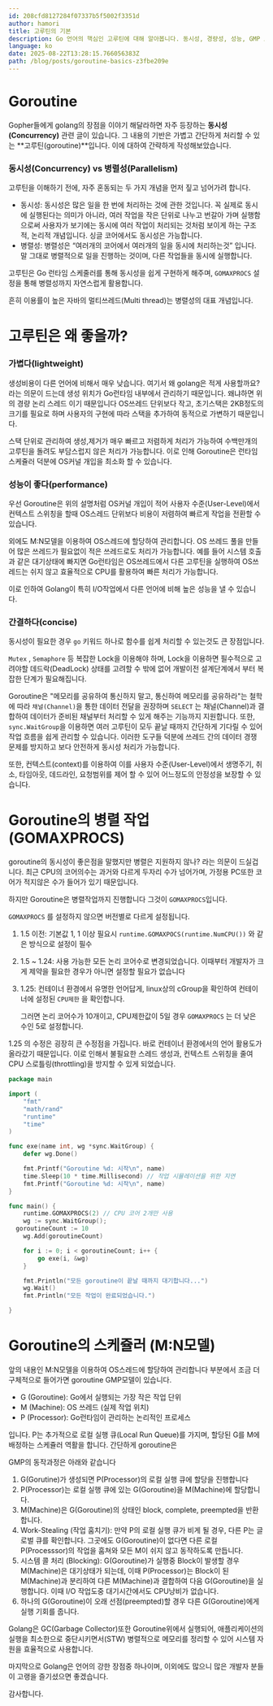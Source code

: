 ```yaml
---
id: 208cfd8127284f07337b5f5002f3351d
author: hamori
title: 고루틴의 기본
description: Go 언어의 핵심인 고루틴에 대해 알아봅니다. 동시성, 경량성, 성능, GMP 모델 등 고루틴의 장점과 동작 원리를 상세히 설명합니다.
language: ko
date: 2025-08-22T13:28:15.766056383Z
path: /blog/posts/goroutine-basics-z3fbe209e
---
```


# Goroutine

Gopher들에게 golang의 장점을 이야기 해달라하면 자주 등장하는 **동시성(Concurrency)** 관련 글이 있습니다. 그 내용의 기반은 가볍고 간단하게 처리할 수 있는 **고루틴(goroutine)**입니다. 이에 대하여 간략하게 작성해보았습니다.

### **동시성(Concurrency) vs 병렬성(Parallelism)**

고루틴을 이해하기 전에, 자주 혼동되는 두 가지 개념을 먼저 짚고 넘어가려 합니다.

- 동시성: 동시성은 많은 일을 한 번에 처리하는 것에 관한 것입니다. 꼭 실제로 동시에 실행된다는 의미가 아니라, 여러 작업을 작은 단위로 나누고 번갈아 가며 실행함으로써 사용자가 보기에는 동시에 여러 작업이 처리되는 것처럼 보이게 하는 구조적, 논리적 개념입니다. 싱글 코어에서도 동시성은 가능합니다.
- 병렬성: 병렬성은 “여러개의 코어에서 여러개의 일을 동시에 처리하는것” 입니다. 말 그대로 병렬적으로 일을 진행하는 것이며, 다른 작업들을 동시에 실행합니다.

고루틴은 Go 런타임 스케줄러를 통해 동시성을 쉽게 구현하게 해주며, `GOMAXPROCS` 설정을 통해 병렬성까지 자연스럽게 활용합니다.

흔히 이용률이 높은 자바의 멀티쓰레드(Multi thread)는 병렬성의 대표 개념입니다.

# 고루틴은 왜 좋을까?

### 가볍다(lightweight)

생성비용이 다른 언어에 비해서 매우 낮습니다. 여기서 왜 golang은 적게 사용할까요? 라는 의문이 드는데 생성 위치가 Go런타임 내부에서 관리하기 때문입니다. 왜냐하면 위의 경량 논리 스레드 이기 때문입니다 OS쓰레드 단위보다 작고, 초기스택은 2KB정도의 크기를 필요로 하며 사용자의 구현에 따라 스택을 추가하여 동적으로 가변하기 때문입니다.

스택 단위로 관리하여 생성,제거가 매우 빠르고 저렴하게 처리가 가능하여 수백만개의 고루틴을 돌려도 부담스럽지 않은 처리가 가능합니다. 이로 인해 Goroutine은 런타임 스케쥴러 덕분에 OS커널 개입을 최소화 할 수 있습니다.

### 성능이 좋다(performance)

우선 Goroutine은 위의 설명처럼 OS커널 개입이 적어 사용자 수준(User-Level)에서 컨텍스트 스위칭을 할때 OS스레드 단위보다 비용이 저렴하여 빠르게 작업을 전환할 수 있습니다.

외에도 M:N모델을 이용하여 OS스레드에 할당하여 관리합니다. OS 쓰레드 풀을 만들어 많은 쓰레드가 필요없이 적은 쓰레드로도 처리가 가능합니다. 예를 들어 시스템 호출 과 같은 대기상태에 빠지면 Go런타임은 OS쓰레드에서 다른 고루틴을 실행하여 OS쓰레드는 쉬지 않고 효율적으로 CPU를 활용하여 빠른 처리가 가능합니다.

이로 인하여 Golang이 특히 I/O작업에서 다른 언어에 비해 높은 성능을 낼 수 있습니다.

### 간결하다(concise)

동시성이 필요한 경우 `go` 키워드 하나로 함수를 쉽게 처리할 수 있는것도 큰 장점입니다.

`Mutex` , `Semaphore` 등 복잡한 Lock을 이용해야 하며, Lock을 이용하면 필수적으로 고려야할 데드락(DeadLock) 상태를 고려할 수 밖에 없어 개발이전 설계단계에서 부터 복잡한 단계가 필요해집니다.

Goroutine은 "메모리를 공유하여 통신하지 말고, 통신하여 메모리를 공유하라"는 철학에 따라 `채널(Channel)`을 통한 데이터 전달을 권장하며 `SELECT` 는 채널(Channel)과 결합하여 데이터가 준비된 채널부터 처리할 수 있게 해주는 기능까지 지원합니다. 또한, `sync.WaitGroup`을 이용하면 여러 고루틴이 모두 끝날 때까지 간단하게 기다릴 수 있어 작업 흐름을 쉽게 관리할 수 있습니다. 이러한 도구들 덕분에 쓰레드 간의 데이터 경쟁 문제를 방지하고 보다 안전하게 동시성 처리가 가능합니다.

또한, 컨텍스트(context)를 이용하여 이를 사용자 수준(User-Level)에서 생명주기, 취소, 타임아웃, 데드라인, 요청범위를 제어 할 수 있어 어느정도의 안정성을 보장할 수 있습니다.

# Goroutine의 병렬 작업(GOMAXPROCS)

goroutine의 동시성이 좋은점을 말했지만 병렬은 지원하지 않나? 라는 의문이 드실겁니다. 최근 CPU의 코어의수는 과거와 다르게 두자리 수가 넘어가며, 가정용 PC또한 코어가 적지않은 수가 들어가 있기 때문입니다.

하지만 Goroutine은 병렬작업까지 진행합니다 그것이 `GOMAXPROCS`입니다.

`GOMAXPROCS` 를 설정하지 않으면 버전별로 다르게 설정됩니다.

1. 1.5 이전: 기본값 1, 1 이상 필요시 `runtime.GOMAXPOCS(runtime.NumCPU())` 와 같은 방식으로 설정이 필수
2. 1.5 ~ 1.24: 사용 가능한 모든 논리 코어수로 변경되었습니다. 이때부터 개발자가 크게 제약을 필요한 경우가 아니면 설정할 필요가 없습니다
3. 1.25: 컨테이너 환경에서 유명한 언어답게, linux상의 cGroup을 확인하여 컨테이너에 설정된 `CPU제한` 을 확인합니다.

   그러면 논리 코어수가 10개이고, CPU제한값이 5일 경우 `GOMAXPROCS` 는 더 낮은 수인 5로 설정합니다.

1.25 의 수정은 굉장히 큰 수정점을 가집니다. 바로 컨테이너 환경에서의 언어 활용도가 올라갔기 때문입니다. 이로 인해서 불필요한 스레드 생성과, 컨텍스트 스위칭을 줄여 CPU 스로틀링(throttling)을 방지할 수 있게 되었습니다.

```go
package main

import (
	"fmt"
	"math/rand"
	"runtime"
	"time"
)

func exe(name int, wg *sync.WaitGroup) {
	defer wg.Done()

	fmt.Printf("Goroutine %d: 시작\n", name)
	time.Sleep(10 * time.Millisecond) // 작업 시뮬레이션을 위한 지연
	fmt.Printf("Goroutine %d: 시작\n", name)
}

func main() {
	runtime.GOMAXPROCS(2) // CPU 코어 2개만 사용
	wg := sync.WaitGroup();
  goroutineCount := 10
	wg.Add(goroutineCount)

	for i := 0; i < goroutineCount; i++ {
		go exe(i, &wg)
	}

	fmt.Println("모든 goroutine이 끝날 때까지 대기합니다...")
	wg.Wait()
	fmt.Println("모든 작업이 완료되었습니다.")

}

```

# Goroutine의 스케쥴러 (M:N모델)

앞의 내용인 M:N모델을 이용하여 OS스레드에 할당하여 관리합니다 부분에서 조금 더 구체적으로 들어가면 goroutine GMP모델이 있습니다.

- G (Goroutine): Go에서 실행되는 가장 작은 작업 단위
- M (Machine): OS 쓰레드 (실제 작업 위치)
- P (Processor): Go런타임이 관리하는 논리적인 프로세스

입니다. P는 추가적으로 로컬 실행 큐(Local Run Queue)를 가지며, 할당된 G를 M에 배정하는 스케쥴러 역활을 합니다. 간단하게 goroutine은

GMP의 동작과정은 아래와 같습니다

1. G(Gorutine)가 생성되면 P(Processor)의 로컬 실행 큐에 할당을 진행합니다
2. P(Processor)는 로컬 실행 큐에 있는 G(Goroutine)을 M(Machine)에 할당합니다.
3. M(Machine)은 G(Goroutine)의 상태인 block, complete, preempted을 반환합니다.
4. Work-Stealing (작업 훔치기): 만약 P의 로컬 실행 큐가 비게 될 경우, 다른 P는 글로벌 큐를 확인합니다. 그곳에도 G(Goroutine)이 없다면 다른 로컬 P(Processsor)의 작업을 훔쳐와 모든 M이 쉬지 않고 동작하도록 만듭니다.
5. 시스템 콜 처리 (Blocking): G(Goroutine)가 실행중 Block이 발생할 경우 M(Machine)은 대기상태가 되는데, 이때 P(Processor)는 Block이 된 M(Machine)과 분리하여 다른 M(Machine)과 결합하여 다음 G(Goroutine)을 실행합니다. 이때 I/O 작업도중 대기시간에서도 CPU낭비가 없습니다.
6. 하나의 G(Goroutine)이 오래 선점(preempted)할 경우 다른 G(Goroutine)에게 실행 기회를 줍니다.

Golang은 GC(Garbage Collector)또한 Goroutine위에서 실행되어, 애플리케이션의 실행을 최소한으로 중단시키면서(STW) 병렬적으로 메모리를 정리할 수 있어 시스템 자원을 효율적으로 사용합니다.

마지막으로 Golang은 언어의 강한 장점중 하나이며, 이외에도 많으니 많은 개발자 분들이 고랭을 즐기셨으면 좋겠습니다.

감사합니다.
